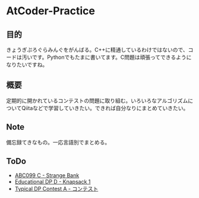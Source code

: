 # AtCoder-Practice

## 目的
きょうぎぷろぐらみんぐをがんばる。C++に精通しているわけではないので、コードは汚いです。Pythonでもたまに書いてます。C問題は頑張ってできるようになりたいですね。

## 概要
定期的に開かれているコンテストの問題に取り組む。いろいろなアルゴリズムについてQiitaなどで学習していきたい。できれば自分なりにまとめていきたい。

## Note
備忘録てきなもの。一応言語別でまとめる。

## ToDo
- [ABC099 C - Strange Bank](https://atcoder.jp/contests/abc099/tasks/abc099_c)
- [Educational DP D - Knapsack 1](https://atcoder.jp/contests/dp/tasks/dp_d)
- [Typical DP Contest A - コンテスト](https://atcoder.jp/contests/tdpc/tasks/tdpc_contest)
